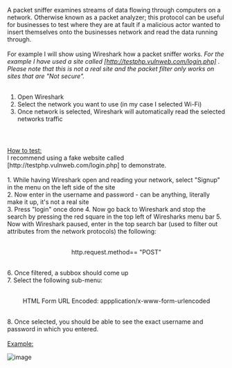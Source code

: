 A packet sniffer examines streams of data flowing through computers on a network. Otherwise known as a packet analyzer; this protocol can be useful for businesses to test where they are at fault if a malicious actor wanted to insert
themselves onto the businesses network and read the data running through. 
<br>
<br>
For example I will show using Wireshark how a packet sniffer works.
<i>For the example I have used a site called [http://testphp.vulnweb.com/login.php] . Please note that this is not a real site and the packet filter only works on sites that are "Not secure". </i>
<br>
<br>
1. Open Wireshark
2. Select the network you want to use (in my case I selected Wi-Fi)
3. Once network is selected, Wireshark will automatically read the selected networks traffic
#
<br>
<ins>How to test:</ins> <br>
I recommend using a fake website called [http://testphp.vulnweb.com/login.php] to demonstrate.<br><br>
1. While having Wireshark open and reading your network, select "Signup" in the menu on the left side of the site<br>
2. Now enter in the username and password - can be anything, literally make it up, it's not a real site<br>
3. Press "login" once done
4. Now go back to Wireshark and stop the search by pressing the red square in the top left of Wiresharks menu bar
5. Now with Wireshark paused, enter in the top search bar (used to filter out attributes from the network protocols) the following:
<br>
<br>
<p align="center">http.request.method== "POST"</p>
<br>
6. Once filtered, a subbox should come up<br>
7. Select the following sub-menu:
<br>
<br>
<p align="center">HTML Form URL Encoded: appplication/x-www-form-urlencoded</p>
<br>
8. Once selected, you should be able to see the exact username and password in which you entered.
<br>
<br>
<ins>Example:</ins>

![image](https://github.com/mholtz15/PacketSniffer/assets/157908872/496d051c-3a76-48ee-a56d-ad7b0b694877)




